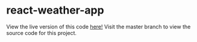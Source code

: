# react-weather-app

View the live version of this code [here!](https://karamvir-rai.github.io/react-weather-app/)
Visit the master branch to view the source code for this project. 
